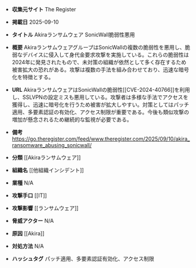 - **収集元サイト**
The Register

- **掲載日**
2025-09-10

- **タイトル**
Akiraランサムウェア SonicWall脆弱性悪用

- **概要**
AkiraランサムウェアグループはSonicWallの複数の脆弱性を悪用し、脆弱なデバイスに侵入して身代金要求攻撃を実施している。これらの脆弱性は2024年に発見されたもので、未対策の組織が依然として多く存在するため被害拡大の恐れがある。攻撃は複数の手法を組み合わせており、迅速な暗号化を特徴とする。

- **URL**
AkiraランサムウェアはSonicWallの脆弱性[[CVE-2024-40766]]を利用し、SSLVPNの設定ミスも悪用している。攻撃者は多様な手法でアクセスを獲得し、迅速に暗号化を行うため被害が拡大しやすい。対策としてはパッチ適用、多要素認証の有効化、アクセス制限が重要である。今後も類似攻撃の増加が懸念されるため継続的な監視が必要である。

- **備考**
https://go.theregister.com/feed/www.theregister.com/2025/09/10/akira_ransomware_abusing_sonicwall/

- **分類**
[[Akiraランサムウェア]]

- **組織名**
[[他組織インシデント]]

- **業種**
N/A

- **攻撃手口**
[[IT]]

- **攻撃影響**
[[ランサムウェア]]

- **脅威アクター**
N/A

- **原因**
[[Akira]]

- **対処方法**
N/A

- **ハッシュタグ**
パッチ適用、多要素認証有効化、アクセス制限

